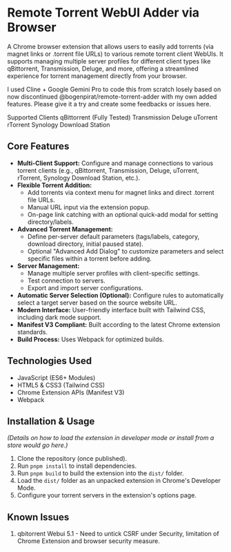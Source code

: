 # Remote Torrent WebUI Adder via Browser

A Chrome browser extension that allows users to easily add torrents (via magnet links or .torrent file URLs) to various remote torrent client WebUIs. It supports managing multiple server profiles for different client types like qBittorrent, Transmission, Deluge, and more, offering a streamlined experience for torrent management directly from your browser.


I used Cline + Google Gemini Pro to code this from scratch losely based on now discontinued @bogenpirat/remote-torrent-adder with my own added features.
Please give it a try and create some feedbacks or issues here. 

Supported Clients
qBittorrent (Fully Tested) 
Transmission
Deluge
uTorrent
rTorrent
Synology Download Station


## Core Features

*   **Multi-Client Support:** Configure and manage connections to various torrent clients (e.g., qBittorrent, Transmission, Deluge, uTorrent, rTorrent, Synology Download Station, etc.).
*   **Flexible Torrent Addition:**
    *   Add torrents via context menu for magnet links and direct .torrent file URLs.
    *   Manual URL input via the extension popup.
    *   On-page link catching with an optional quick-add modal for setting directory/labels.
*   **Advanced Torrent Management:**
    *   Define per-server default parameters (tags/labels, category, download directory, initial paused state).
    *   Optional "Advanced Add Dialog" to customize parameters and select specific files within a torrent before adding.
*   **Server Management:**
    *   Manage multiple server profiles with client-specific settings.
    *   Test connection to servers.
    *   Export and import server configurations.
*   **Automatic Server Selection (Optional):** Configure rules to automatically select a target server based on the source website URL.
*   **Modern Interface:** User-friendly interface built with Tailwind CSS, including dark mode support.
*   **Manifest V3 Compliant:** Built according to the latest Chrome extension standards.
*   **Build Process:** Uses Webpack for optimized builds.

## Technologies Used

*   JavaScript (ES6+ Modules)
*   HTML5 & CSS3 (Tailwind CSS)
*   Chrome Extension APIs (Manifest V3)
*   Webpack

## Installation & Usage 

*(Details on how to load the extension in developer mode or install from a store would go here.)*

1.  Clone the repository (once published).
2.  Run `pnpm install` to install dependencies.
3.  Run `pnpm build` to build the extension into the `dist/` folder.
4.  Load the `dist/` folder as an unpacked extension in Chrome's Developer Mode.
5.  Configure your torrent servers in the extension's options page.

## Known Issues
1. qbitorrent Webui 5.1 - Need to untick CSRF under Security, limitation of Chrome Extension and browser security measure.



